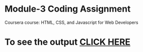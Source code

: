 # Module-3 Coding Assignment

Coursera course: HTML, CSS, and Javascript for Web Developers

# To see the output [CLICK HERE](https://shanumathi.github.io/coursera-test//Assignments/module-3-solution/index.html)
